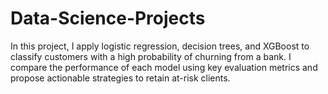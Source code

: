 # Data-Science-Projects
In this project, I apply logistic regression, decision trees, and XGBoost to classify customers with a high probability of churning from a bank. I compare the performance of each model using key evaluation metrics and propose actionable strategies to retain at-risk clients. 
